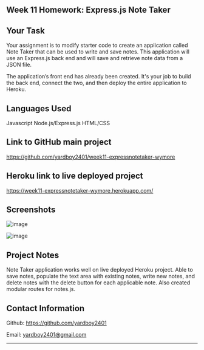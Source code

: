 ## Week 11 Homework: Express.js Note Taker

## Your Task
Your assignment is to modify starter code to create an application called Note Taker that can be used to write and save notes. This application will use an Express.js back end and will save and retrieve note data from a JSON file.

The application’s front end has already been created. It's your job to build the back end, connect the two, and then deploy the entire application to Heroku.

## Languages Used
Javascript
Node.js/Express.js
HTML/CSS

## Link to GitHub main project
https://github.com/yardboy2401/week11-expressnotetaker-wymore

## Heroku link to live deployed project
https://week11-expressnotetaker-wymore.herokuapp.com/

## Screenshots
![image](https://user-images.githubusercontent.com/85953688/144530067-49e95784-db71-40a3-aafa-1804514d33d4.png)

![image](https://user-images.githubusercontent.com/85953688/144530122-33c9cea2-5514-46c8-a76e-5df0967ee452.png)

## Project Notes
Note Taker application works well on live deployed Heroku project. Able to save notes, populate the text area with existing notes, write new notes, and delete notes with the delete button for each applicable note. Also created modular routes for notes.js.

## Contact Information
Github: https://github.com/yardboy2401

Email: yardboy2401@gmail.com

- - - -
